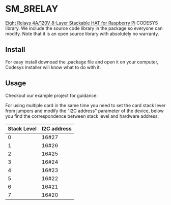 # SM_8RELAY

[Eight Relays 4A/120V 8-Layer Stackable HAT for Raspberry Pi](https://sequentmicrosystems.com/products/8-relays-stackable-card-for-raspberry-pi) CODESYS library.
We include the source code library in the package so everyone can modify. Note that it is an open source library with absolutely no warranty.
## Install
For easy install downoad the .package file and open it on your computer, Codesys installer will know what to do with it.
## Usage
Checkout our example project for guidance.

For using multiple card in the same time you need to set the card stack lever from jumpers and modify the "I2C address" parameter of the  device, below you find the correspondence between stack level and hardware address:

| Stack Level | I2C address |
| --- | --- |
| 0 | 16#27 |
| 1 | 16#26 |
| 2 | 16#25 |
| 3 | 16#24 |
| 4 | 16#23 |
| 5 | 16#22 |
| 6 | 16#21 |
| 7 | 16#20 |
